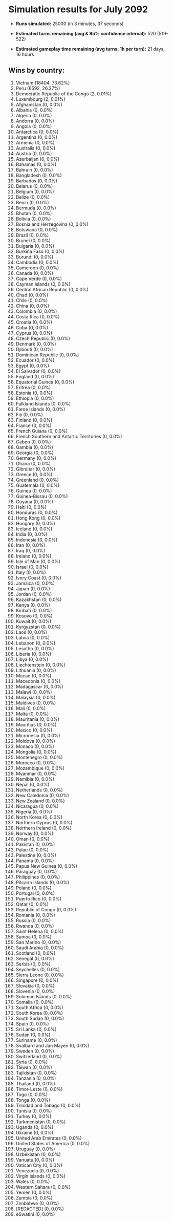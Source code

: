 # Simulation results for July 2092

* **Runs simulated:** 25000 (in 3 minutes, 37 seconds)

* **Estimated turns remaining (avg & 95% confidence interval):** 520 (519-522)

* **Estimated gameplay time remaining (avg turns, 1h per turn):** 21 days, 16 hours

## Wins by country:
1. Vietnam (18404, 73.62%)
2. Peru (6592, 26.37%)
3. Democratic Republic of the Congo (2, 0.01%)
4. Luxembourg (2, 0.01%)
5. Afghanistan (0, 0.0%)
6. Albania (0, 0.0%)
7. Algeria (0, 0.0%)
8. Andorra (0, 0.0%)
9. Angola (0, 0.0%)
10. Antarctica (0, 0.0%)
11. Argentina (0, 0.0%)
12. Armenia (0, 0.0%)
13. Australia (0, 0.0%)
14. Austria (0, 0.0%)
15. Azerbaijan (0, 0.0%)
16. Bahamas (0, 0.0%)
17. Bahrain (0, 0.0%)
18. Bangladesh (0, 0.0%)
19. Barbados (0, 0.0%)
20. Belarus (0, 0.0%)
21. Belgium (0, 0.0%)
22. Belize (0, 0.0%)
23. Benin (0, 0.0%)
24. Bermuda (0, 0.0%)
25. Bhutan (0, 0.0%)
26. Bolivia (0, 0.0%)
27. Bosnia and Herzegovina (0, 0.0%)
28. Botswana (0, 0.0%)
29. Brazil (0, 0.0%)
30. Brunei (0, 0.0%)
31. Bulgaria (0, 0.0%)
32. Burkina Faso (0, 0.0%)
33. Burundi (0, 0.0%)
34. Cambodia (0, 0.0%)
35. Cameroon (0, 0.0%)
36. Canada (0, 0.0%)
37. Cape Verde (0, 0.0%)
38. Cayman Islands (0, 0.0%)
39. Central African Republic (0, 0.0%)
40. Chad (0, 0.0%)
41. Chile (0, 0.0%)
42. China (0, 0.0%)
43. Colombia (0, 0.0%)
44. Costa Rica (0, 0.0%)
45. Croatia (0, 0.0%)
46. Cuba (0, 0.0%)
47. Cyprus (0, 0.0%)
48. Czech Republic (0, 0.0%)
49. Denmark (0, 0.0%)
50. Djibouti (0, 0.0%)
51. Dominican Republic (0, 0.0%)
52. Ecuador (0, 0.0%)
53. Egypt (0, 0.0%)
54. El Salvador (0, 0.0%)
55. England (0, 0.0%)
56. Equatorial Guinea (0, 0.0%)
57. Eritrea (0, 0.0%)
58. Estonia (0, 0.0%)
59. Ethiopia (0, 0.0%)
60. Falkland Islands (0, 0.0%)
61. Faroe Islands (0, 0.0%)
62. Fiji (0, 0.0%)
63. Finland (0, 0.0%)
64. France (0, 0.0%)
65. French Guiana (0, 0.0%)
66. French Southern and Antartic Territories (0, 0.0%)
67. Gabon (0, 0.0%)
68. Gambia (0, 0.0%)
69. Georgia (0, 0.0%)
70. Germany (0, 0.0%)
71. Ghana (0, 0.0%)
72. Gibraltar (0, 0.0%)
73. Greece (0, 0.0%)
74. Greenland (0, 0.0%)
75. Guatemala (0, 0.0%)
76. Guinea (0, 0.0%)
77. Guinea-Bissau (0, 0.0%)
78. Guyana (0, 0.0%)
79. Haiti (0, 0.0%)
80. Honduras (0, 0.0%)
81. Hong Kong (0, 0.0%)
82. Hungary (0, 0.0%)
83. Iceland (0, 0.0%)
84. India (0, 0.0%)
85. Indonesia (0, 0.0%)
86. Iran (0, 0.0%)
87. Iraq (0, 0.0%)
88. Ireland (0, 0.0%)
89. Isle of Man (0, 0.0%)
90. Israel (0, 0.0%)
91. Italy (0, 0.0%)
92. Ivory Coast (0, 0.0%)
93. Jamaica (0, 0.0%)
94. Japan (0, 0.0%)
95. Jordan (0, 0.0%)
96. Kazakhstan (0, 0.0%)
97. Kenya (0, 0.0%)
98. Kiribati (0, 0.0%)
99. Kosovo (0, 0.0%)
100. Kuwait (0, 0.0%)
101. Kyrgyzstan (0, 0.0%)
102. Laos (0, 0.0%)
103. Latvia (0, 0.0%)
104. Lebanon (0, 0.0%)
105. Lesotho (0, 0.0%)
106. Liberia (0, 0.0%)
107. Libya (0, 0.0%)
108. Liechtenstein (0, 0.0%)
109. Lithuania (0, 0.0%)
110. Macao (0, 0.0%)
111. Macedonia (0, 0.0%)
112. Madagascar (0, 0.0%)
113. Malawi (0, 0.0%)
114. Malaysia (0, 0.0%)
115. Maldives (0, 0.0%)
116. Mali (0, 0.0%)
117. Malta (0, 0.0%)
118. Mauritania (0, 0.0%)
119. Mauritius (0, 0.0%)
120. Mexico (0, 0.0%)
121. Micronesia (0, 0.0%)
122. Moldova (0, 0.0%)
123. Monaco (0, 0.0%)
124. Mongolia (0, 0.0%)
125. Montenegro (0, 0.0%)
126. Morocco (0, 0.0%)
127. Mozambique (0, 0.0%)
128. Myanmar (0, 0.0%)
129. Namibia (0, 0.0%)
130. Nepal (0, 0.0%)
131. Netherlands (0, 0.0%)
132. New Caledonia (0, 0.0%)
133. New Zealand (0, 0.0%)
134. Nicaragua (0, 0.0%)
135. Nigeria (0, 0.0%)
136. North Korea (0, 0.0%)
137. Northern Cyprus (0, 0.0%)
138. Northern Ireland (0, 0.0%)
139. Norway (0, 0.0%)
140. Oman (0, 0.0%)
141. Pakistan (0, 0.0%)
142. Palau (0, 0.0%)
143. Palestine (0, 0.0%)
144. Panama (0, 0.0%)
145. Papua New Guinea (0, 0.0%)
146. Paraguay (0, 0.0%)
147. Philippines (0, 0.0%)
148. Pitcairn Islands (0, 0.0%)
149. Poland (0, 0.0%)
150. Portugal (0, 0.0%)
151. Puerto Rico (0, 0.0%)
152. Qatar (0, 0.0%)
153. Republic of Congo (0, 0.0%)
154. Romania (0, 0.0%)
155. Russia (0, 0.0%)
156. Rwanda (0, 0.0%)
157. Saint Helena (0, 0.0%)
158. Samoa (0, 0.0%)
159. San Marino (0, 0.0%)
160. Saudi Arabia (0, 0.0%)
161. Scotland (0, 0.0%)
162. Senegal (0, 0.0%)
163. Serbia (0, 0.0%)
164. Seychelles (0, 0.0%)
165. Sierra Leone (0, 0.0%)
166. Singapore (0, 0.0%)
167. Slovakia (0, 0.0%)
168. Slovenia (0, 0.0%)
169. Solomon Islands (0, 0.0%)
170. Somalia (0, 0.0%)
171. South Africa (0, 0.0%)
172. South Korea (0, 0.0%)
173. South Sudan (0, 0.0%)
174. Spain (0, 0.0%)
175. Sri Lanka (0, 0.0%)
176. Sudan (0, 0.0%)
177. Suriname (0, 0.0%)
178. Svalbard and Jan Mayen (0, 0.0%)
179. Sweden (0, 0.0%)
180. Switzerland (0, 0.0%)
181. Syria (0, 0.0%)
182. Taiwan (0, 0.0%)
183. Tajikistan (0, 0.0%)
184. Tanzania (0, 0.0%)
185. Thailand (0, 0.0%)
186. Timor-Leste (0, 0.0%)
187. Togo (0, 0.0%)
188. Tonga (0, 0.0%)
189. Trinidad and Tobago (0, 0.0%)
190. Tunisia (0, 0.0%)
191. Turkey (0, 0.0%)
192. Turkmenistan (0, 0.0%)
193. Uganda (0, 0.0%)
194. Ukraine (0, 0.0%)
195. United Arab Emirates (0, 0.0%)
196. United States of America (0, 0.0%)
197. Uruguay (0, 0.0%)
198. Uzbekistan (0, 0.0%)
199. Vanuatu (0, 0.0%)
200. Vatican City (0, 0.0%)
201. Venezuela (0, 0.0%)
202. Virgin Islands (0, 0.0%)
203. Wales (0, 0.0%)
204. Western Sahara (0, 0.0%)
205. Yemen (0, 0.0%)
206. Zambia (0, 0.0%)
207. Zimbabwe (0, 0.0%)
208. [REDACTED] (0, 0.0%)
209. eSwatini (0, 0.0%)
